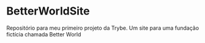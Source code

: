 # BetterWorldSite
Repositório para meu primeiro projeto da Trybe. Um site para uma fundação fictícia chamada Better World
